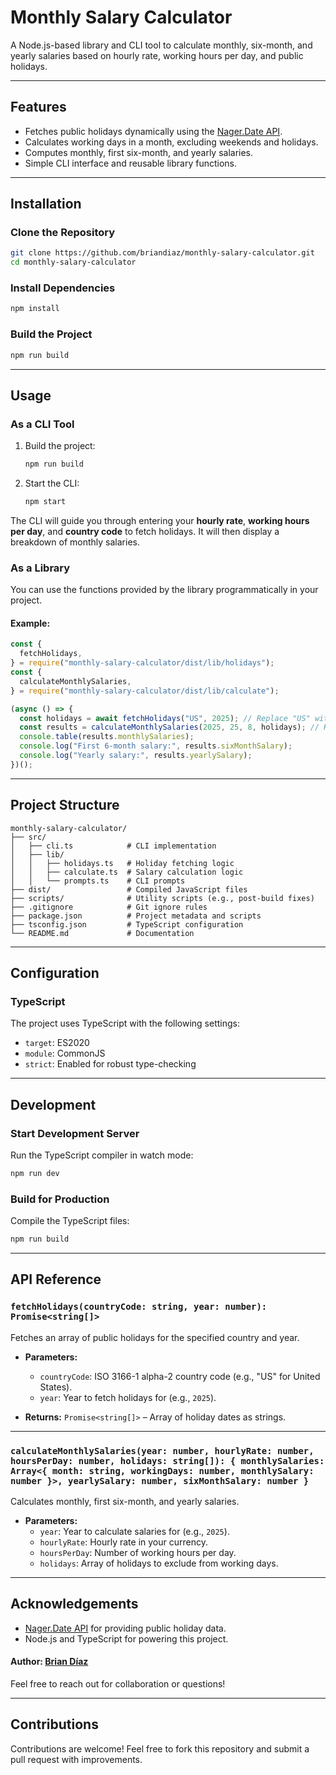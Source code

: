 # Monthly Salary Calculator

A Node.js-based library and CLI tool to calculate monthly, six-month, and yearly salaries based on hourly rate, working hours per day, and public holidays.

---

## Features

- Fetches public holidays dynamically using the [Nager.Date API](https://date.nager.at/).
- Calculates working days in a month, excluding weekends and holidays.
- Computes monthly, first six-month, and yearly salaries.
- Simple CLI interface and reusable library functions.

---

## Installation

### Clone the Repository

```bash
git clone https://github.com/briandiaz/monthly-salary-calculator.git
cd monthly-salary-calculator
```

### Install Dependencies

```bash
npm install
```

### Build the Project

```bash
npm run build
```

---

## Usage

### As a CLI Tool

1. Build the project:
   ```bash
   npm run build
   ```
2. Start the CLI:
   ```bash
   npm start
   ```

The CLI will guide you through entering your **hourly rate**, **working hours per day**, and **country code** to fetch holidays. It will then display a breakdown of monthly salaries.

### As a Library

You can use the functions provided by the library programmatically in your project.

#### Example:

```typescript
const {
  fetchHolidays,
} = require("monthly-salary-calculator/dist/lib/holidays");
const {
  calculateMonthlySalaries,
} = require("monthly-salary-calculator/dist/lib/calculate");

(async () => {
  const holidays = await fetchHolidays("US", 2025); // Replace "US" with your country code
  const results = calculateMonthlySalaries(2025, 25, 8, holidays); // Hourly rate: $25, 8 hours/day
  console.table(results.monthlySalaries);
  console.log("First 6-month salary:", results.sixMonthSalary);
  console.log("Yearly salary:", results.yearlySalary);
})();
```

---

## Project Structure

```
monthly-salary-calculator/
├── src/
│   ├── cli.ts            # CLI implementation
│   ├── lib/
│   │   ├── holidays.ts   # Holiday fetching logic
│   │   ├── calculate.ts  # Salary calculation logic
│   │   └── prompts.ts    # CLI prompts
├── dist/                 # Compiled JavaScript files
├── scripts/              # Utility scripts (e.g., post-build fixes)
├── .gitignore            # Git ignore rules
├── package.json          # Project metadata and scripts
├── tsconfig.json         # TypeScript configuration
└── README.md             # Documentation
```

---

## Configuration

### TypeScript

The project uses TypeScript with the following settings:

- `target`: ES2020
- `module`: CommonJS
- `strict`: Enabled for robust type-checking

---

## Development

### Start Development Server

Run the TypeScript compiler in watch mode:

```bash
npm run dev
```

### Build for Production

Compile the TypeScript files:

```bash
npm run build
```

---

## API Reference

### `fetchHolidays(countryCode: string, year: number): Promise<string[]>`

Fetches an array of public holidays for the specified country and year.

- **Parameters:**

  - `countryCode`: ISO 3166-1 alpha-2 country code (e.g., "US" for United States).
  - `year`: Year to fetch holidays for (e.g., `2025`).

- **Returns:** `Promise<string[]>` – Array of holiday dates as strings.

---

### `calculateMonthlySalaries(year: number, hourlyRate: number, hoursPerDay: number, holidays: string[]): { monthlySalaries: Array<{ month: string, workingDays: number, monthlySalary: number }>, yearlySalary: number, sixMonthSalary: number }`

Calculates monthly, first six-month, and yearly salaries.

- **Parameters:**
  - `year`: Year to calculate salaries for (e.g., `2025`).
  - `hourlyRate`: Hourly rate in your currency.
  - `hoursPerDay`: Number of working hours per day.
  - `holidays`: Array of holidays to exclude from working days.

---

## Acknowledgements

- [Nager.Date API](https://date.nager.at/) for providing public holiday data.
- Node.js and TypeScript for powering this project.

#### Author: [Brian Díaz](mailto:brianediaz7@gmail.com)

Feel free to reach out for collaboration or questions!

---

## Contributions

Contributions are welcome! Feel free to fork this repository and submit a pull request with improvements.
